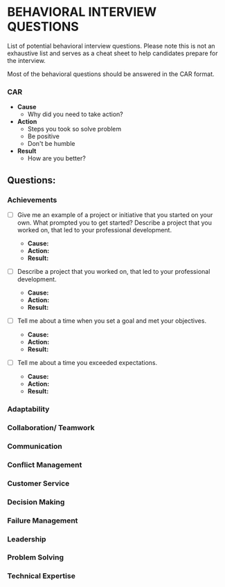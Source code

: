 # BEHAVIORAL INTERVIEW QUESTIONS

List of potential behavioral interview questions. Please note this is not an exhaustive list and serves as a cheat sheet to help candidates prepare for the interview.

Most of the behavioral questions should be answered in the CAR format.
### CAR

- **Cause**
  - Why did you need to take action?
- **Action**
  - Steps you took so solve problem
  - Be positive
  - Don't be humble
- **Result**
  - How are you better?

## Questions:

### Achievements
- [ ] Give me an example of a project or initiative that you started on your own. What prompted you to get started? Describe a project that you worked on, that led to your professional development.
  - **Cause:**
  - **Action:**
  - **Result:**

- [ ] Describe a project that you worked on, that led to your professional development.
  - **Cause:**
  - **Action:**
  - **Result:**

- [ ] Tell me about a time when you set a goal and met your objectives.
  - **Cause:**
  - **Action:**
  - **Result:**

- [ ] Tell me about a time you exceeded expectations.
  - **Cause:**
  - **Action:**
  - **Result:**

### Adaptability

### Collaboration/ Teamwork
### Communication
### Conflict Management
### Customer Service
### Decision Making
### Failure Management
### Leadership
### Problem Solving
### Technical Expertise


